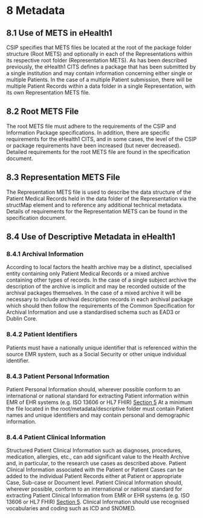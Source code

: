 # 8	Metadata
<a name="section8.1"><a/>
## 8.1 Use of METS in eHealth1
CSIP specifies that METS files be located at the root of the package folder structure (Root METS) and optionally in each of the Representations within its respective root folder (Representation METS). As has been described previously, the eHealth1 CITS defines a package that has been submitted by a single institution and may contain information concerning either single or multiple Patients. In the case of a multiple Patient submission, there will be multiple Patient Records within a data folder in a single  Representation, with its own Representation METS file.
<a name="section8.2"><a/>
## 8.2 Root METS File
The root METS file must adhere to the requirements of the CSIP and Information Package specifications. In addition, there are specific requirements for the eHealth1 CITS, and in some cases, the level of the CSIP or package requirements have been increased (but never decreased). Detailed requirements for the root METS file are found in the specification document.
<a name="section8.3"><a/>
## 8.3 Representation METS File
The Representation METS file is used to describe the data structure of the Patient Medical Records held in the data folder of the Representation via the structMap element and to reference any additional technical metadata. Details of requirements for the Representation METS can be found in the specification document.
<a name="section8.4"><a/>
## 8.4 Use of Descriptive Metadata in eHealth1
### 8.4.1 Archival Information
According to local factors the health archive may be a distinct, specialised entity containing only Patient Medical Records or a mixed archive containing other types of records. In the case of a single subject archive the description of the archive is implicit and may be recorded outside of the archival packages themselves. In the case of a mixed archive it will be necessary to include archival description records in each archival package which should then follow the requirements of the Common Specification for Archival Information and use a standardised schema such as EAD3 or Dublin Core.
### 8.4.2 Patient Identifiers
Patients must have a nationally unique identifier that is referenced within the source EMR system, such as a Social Security or other unique individual identifier.
### 8.4.3 Patient Personal Information
Patient Personal Information should, wherever possible conform to an international or national standard for extracting Patient information within EMR of EHR systems (e.g. ISO 13606 or HL7 FHIR) [Section 5](standards/standards.md)  At a minimum the file located in the root/metadata/descriptive folder must contain Patient names and unique identifiers and may contain personal and demographic information.
### 8.4.4 Patient Clinical Information
Structured Patient Clinical Information such as diagnoses, procedures, medication, allergies, etc., can add significant value to the Health Archive and, in particular, to the research use cases as described above. Patient Clinical Information associated with the Patient or Patient Cases can be added to the individual Patient Records either at Patient or appropriate Case, Sub-case or Document level. Patient Clinical Information should, wherever possible, conform to an international or national standard for extracting Patient Clinical Information from EMR or EHR systems (e.g. ISO 13606 or HL7 FHIR) [Section 5](standards/standards.md).  Clinical Information should use recognised vocabularies and coding such as ICD and SNOMED.

